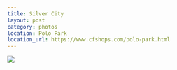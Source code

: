 ```yaml
---
title: Silver City
layout: post
category: photos
location: Polo Park
location_url: https://www.cfshops.com/polo-park.html
---
```


![](https://www.dropbox.com/s/z1fkpjkivw3j1wx/IMG_3791.JPG?raw=1)